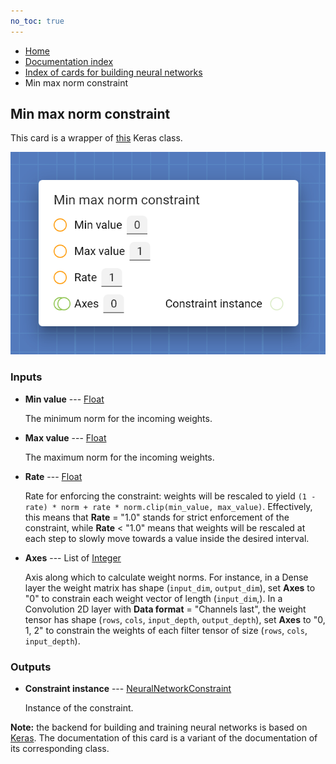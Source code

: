 ```yaml
---
no_toc: true
---
```


<ul class="breadcrumb">
    <li><a href="">Home</a></li>
    <li><a href="documentation">Documentation index</a></li>
    <li><a href="neural_network_cards/">Index of cards for building neural networks</a></li>
    <li>Min max norm constraint</li>
</ul>

## Min max norm constraint

This card is a wrapper of [this](https://keras.io/api/layers/constraints/#minmaxnorm-class) Keras class.

!["Min max norm constraint" card](assets/img/neural_network_cards/constraint_MinMaxNorm.png)


### Inputs


* **Min value** --- [Float](types/Float)

  The minimum norm for the incoming weights.

* **Max value** --- [Float](types/Float)

  The maximum norm for the incoming weights.

* **Rate** --- [Float](types/Float)

  Rate for enforcing the constraint: weights will be rescaled to yield `(1 - rate) * norm + rate * norm.clip(min_value, max_value)`. Effectively, this means that **Rate** = "1.0" stands for strict enforcement of the constraint, while **Rate** < "1.0" means that weights will be rescaled at each step to slowly move towards a value inside the desired interval.

* **Axes** --- List of [Integer](types/Integer)

  Axis along which to calculate weight norms. For instance, in a Dense layer the weight matrix has shape (`input_dim`, `output_dim`), set **Axes** to "0" to constrain each weight vector of length (`input_dim`,). In a Convolution 2D layer with **Data format** = "Channels last", the weight tensor has shape (`rows`, `cols`, `input_depth`, `output_depth`), set **Axes** to "0, 1, 2" to constrain the weights of each filter tensor of size (`rows`, `cols`, `input_depth`).





### Outputs


* **Constraint instance** --- [NeuralNetworkConstraint](types/NeuralNetworkConstraint)

  Instance of the constraint.






**Note:** the backend for building and training neural networks is based on [Keras](https://keras.io/). The documentation of this card is a variant of the documentation of its corresponding class.